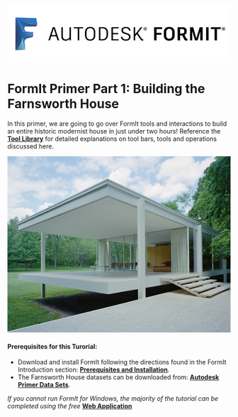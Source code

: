 ![](/assets/b5030b43-df24-4259-ad6a-94bcad61bc78.png)

# FormIt Primer Part 1: Building the Farnsworth House

In this primer, we are going to go over FormIt tools and interactions to build an entire historic modernist house in just under two hours!  Reference the [**Tool Library**](../tool-library/tool-library.md) for detailed explanations on tool bars, tools and operations discussed here.

![](./images/49e004f3-d500-4890-9188-e8a87c1e396a-2.png)

#### Prerequisites for this Turorial:

* Download and install FormIt following the directions found in the FormIt Introduction section: [**Prerequisites and Installation**](../formit-introduction/prerequisites-and-installation.md).
* The Farnsworth House datasets can be downloaded from: [**Autodesk Primer Data Sets**](https://autodesk.app.box.com/s/thavswirrbflit27rbqzl26ljj7fu1uv).

_If you cannot run FormIt for Windows, the majority of the tutorial can be completed using the free_ [**Web Application**](https://formit.autodesk.com/app)

